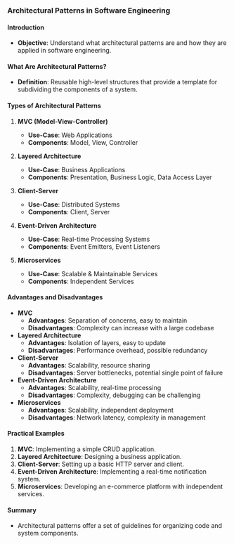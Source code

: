 ### Architectural Patterns in Software Engineering

#### Introduction
- **Objective**: Understand what architectural patterns are and how they are applied in software engineering.

#### What Are Architectural Patterns?
- **Definition**: Reusable high-level structures that provide a template for subdividing the components of a system.

#### Types of Architectural Patterns

1. **MVC (Model-View-Controller)**
   - **Use-Case**: Web Applications
   - **Components**: Model, View, Controller

2. **Layered Architecture**
   - **Use-Case**: Business Applications
   - **Components**: Presentation, Business Logic, Data Access Layer

3. **Client-Server**
   - **Use-Case**: Distributed Systems
   - **Components**: Client, Server

4. **Event-Driven Architecture**
   - **Use-Case**: Real-time Processing Systems
   - **Components**: Event Emitters, Event Listeners

5. **Microservices**
   - **Use-Case**: Scalable & Maintainable Services
   - **Components**: Independent Services

#### Advantages and Disadvantages
- **MVC**
  - **Advantages**: Separation of concerns, easy to maintain
  - **Disadvantages**: Complexity can increase with a large codebase
- **Layered Architecture**
  - **Advantages**: Isolation of layers, easy to update
  - **Disadvantages**: Performance overhead, possible redundancy
- **Client-Server**
  - **Advantages**: Scalability, resource sharing
  - **Disadvantages**: Server bottlenecks, potential single point of failure
- **Event-Driven Architecture**
  - **Advantages**: Scalability, real-time processing
  - **Disadvantages**: Complexity, debugging can be challenging
- **Microservices**
  - **Advantages**: Scalability, independent deployment
  - **Disadvantages**: Network latency, complexity in management

#### Practical Examples
1. **MVC**: Implementing a simple CRUD application.
2. **Layered Architecture**: Designing a business application.
3. **Client-Server**: Setting up a basic HTTP server and client.
4. **Event-Driven Architecture**: Implementing a real-time notification system.
5. **Microservices**: Developing an e-commerce platform with independent services.

#### Summary
- Architectural patterns offer a set of guidelines for organizing code and system components.
